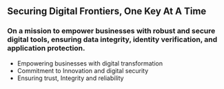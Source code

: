 ## Securing Digital Frontiers, One Key At A Time

### On a mission to empower businesses with robust and secure digital tools, ensuring data integrity, identity verification, and application protection. 

- Empowering businesses with digital transformation
- Commitment to Innovation and digital security
- Ensuring trust, Integrity and reliability

<!--

**Here are some ideas to get you started:**

🙋‍♀️ A short introduction - what is your organization all about?
🌈 Contribution guidelines - how can the community get involved?
👩‍💻 Useful resources - where can the community find your docs? Is there anything else the community should know?
🍿 Fun facts - what does your team eat for breakfast?
🧙 Remember, you can do mighty things with the power of [Markdown](https://docs.github.com/github/writing-on-github/getting-started-with-writing-and-formatting-on-github/basic-writing-and-formatting-syntax)
-->
